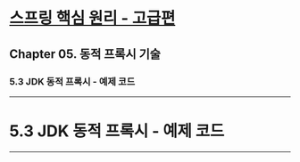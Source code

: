 # <a href = "../README.md" target="_blank">스프링 핵심 원리 - 고급편</a>
## Chapter 05. 동적 프록시 기술
### 5.3 JDK 동적 프록시 - 예제 코드

---

# 5.3 JDK 동적 프록시 - 예제 코드

---
